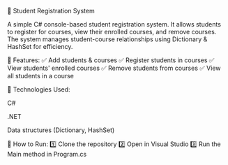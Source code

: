 📌 Student Registration System

A simple C# console-based student registration system. It allows students to register for courses, view their enrolled courses, and remove courses. The system manages student-course relationships using Dictionary & HashSet for efficiency.

🔹 Features:
✅ Add students & courses
✅ Register students in courses
✅ View students' enrolled courses
✅ Remove students from courses
✅ View all students in a course

🔧 Technologies Used:

C#

.NET

Data structures (Dictionary, HashSet)

📂 How to Run:
1️⃣ Clone the repository
2️⃣ Open in Visual Studio
3️⃣ Run the Main method in Program.cs
